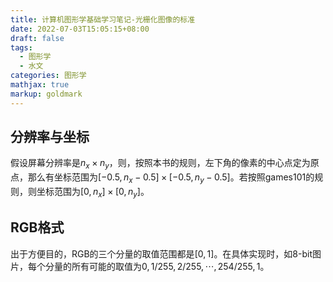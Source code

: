 ```yaml
---
title: 计算机图形学基础学习笔记-光栅化图像的标准
date: 2022-07-03T15:05:15+08:00
draft: false
tags:
  - 图形学
  - 水文
categories: 图形学
mathjax: true
markup: goldmark
---
```


## 分辨率与坐标

假设屏幕分辨率是$n_x\times n_y$，则，按照本书的规则，左下角的像素的中心点定为原点，那么有坐标范围为$[-0.5,n_x-0.5]\times [-0.5,n_y-0.5]$。若按照games101的规则，则坐标范围为$[0,n_x]\times[0,n_y]$。

## RGB格式

出于方便目的，RGB的三个分量的取值范围都是$[0,1]$。在具体实现时，如8-bit图片，每个分量的所有可能的取值为$0,1/255,2/255,\cdots,254/255,1$。


